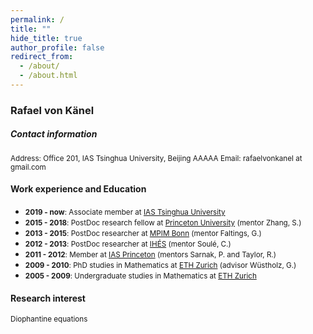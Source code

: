```yaml
---
permalink: /
title: ""
hide_title: true
author_profile: false
redirect_from: 
  - /about/
  - /about.html
---
```



### Rafael von K&auml;nel

##### Contact information

<small>Address: Office 201, IAS Tsinghua University, Beijing  AAAAA
Email: rafaelvonkanel at gmail.com</small>

#### Work experience and Education
- <small>**2019 - now**: Associate member at [IAS Tsinghua University](https://www.ias.tsinghua.edu.cn/en/)</small>
- <small>**2015 - 2018**: PostDoc research fellow at [Princeton University](https://www.math.princeton.edu/) (mentor Zhang, S.)</small>
- <small>**2013 - 2015**: PostDoc researcher at [MPIM Bonn](https://www.mpim-bonn.mpg.de/) (mentor Faltings, G.)</small>
- <small>**2012 - 2013**: PostDoc researcher at [IH&Eacute;S](https://www.ihes.fr/en/) (mentor Soul&eacute;, C.)</small>
- <small>**2011 - 2012**: Member at [IAS Princeton](https://www.ias.edu/math) (mentors Sarnak, P. and Taylor, R.)</small>
- <small>**2009 - 2010**: PhD studies in Mathematics at [ETH Zurich](https://math.ethz.ch/) (advisor W&uuml;stholz, G.)</small>
- <small>**2005 - 2009**: Undergraduate studies in Mathematics at [ETH Zurich](https://math.ethz.ch/)</small> 

####  Research interest
<small>Diophantine equations</small>


